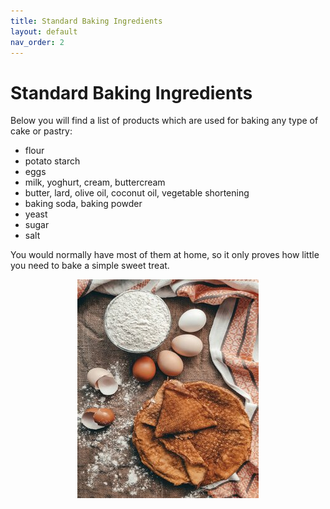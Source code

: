 ```yaml
---
title: Standard Baking Ingredients
layout: default
nav_order: 2
---
```



<h1>Standard Baking Ingredients</h1>

Below you will find a list of products which are used for baking any type of cake or pastry:

-	flour
-	potato starch
-	eggs 
-	milk, yoghurt, cream, buttercream
-	butter, lard, olive oil, coconut oil, vegetable shortening
-	baking soda, baking powder
-	yeast 
-	sugar
-	salt 

You would normally have most of them at home, so it only proves how little you need to bake a simple sweet treat.

<p style="text-align: center"><img src="bigger_size_baking_ingredients.jpg"></p>
